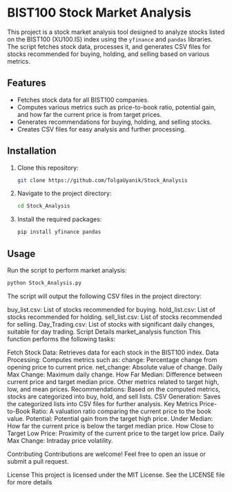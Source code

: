 # BIST100 Stock Market Analysis

This project is a stock market analysis tool designed to analyze stocks listed on the BIST100 (XU100.IS) index using the `yfinance` and `pandas` libraries. The script fetches stock data, processes it, and generates CSV files for stocks recommended for buying, holding, and selling based on various metrics.

## Features

- Fetches stock data for all BIST100 companies.
- Computes various metrics such as price-to-book ratio, potential gain, and how far the current price is from target prices.
- Generates recommendations for buying, holding, and selling stocks.
- Creates CSV files for easy analysis and further processing.

## Installation

1. Clone this repository:
    ```bash
    git clone https://github.com/TolgaUyanik/Stock_Analysis
    ```
2. Navigate to the project directory:
    ```bash
    cd Stock_Analysis
    ```
3. Install the required packages:
    ```bash
    pip install yfinance pandas
    ```

## Usage

Run the script to perform market analysis:
```bash
python Stock_Analysis.py
 ```
The script will output the following CSV files in the project directory:

buy_list.csv: List of stocks recommended for buying.
hold_list.csv: List of stocks recommended for holding.
sell_list.csv: List of stocks recommended for selling.
Day_Trading.csv: List of stocks with significant daily changes, suitable for day trading.
Script Details
market_analysis function
This function performs the following tasks:

Fetch Stock Data: Retrieves data for each stock in the BIST100 index.
Data Processing: Computes metrics such as:
change: Percentage change from opening price to current price.
net_change: Absolute value of change.
Daily Max Change: Maximum daily change.
How Far Median: Difference between current price and target median price.
Other metrics related to target high, low, and mean prices.
Recommendations: Based on the computed metrics, stocks are categorized into buy, hold, and sell lists.
CSV Generation: Saves the categorized lists into CSV files for further analysis.
Key Metrics
Price-to-Book Ratio: A valuation ratio comparing the current price to the book value.
Potential: Potential gain from the target high price.
Under Median: How far the current price is below the target median price.
How Close to Target Low Price: Proximity of the current price to the target low price.
Daily Max Change: Intraday price volatility.

Contributing
Contributions are welcome! Feel free to open an issue or submit a pull request.

License
This project is licensed under the MIT License. See the LICENSE file for more details
